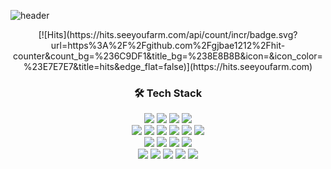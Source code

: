 ![header](https://capsule-render.vercel.app/api?type=waving&color=gradient&gradient=1E90FF,87CEFA&height=300&section=header&text=HEE%JI)

<!--내용 부분-->
<p align="center">
  [![Hits](https://hits.seeyoufarm.com/api/count/incr/badge.svg?url=https%3A%2F%2Fgithub.com%2Fgjbae1212%2Fhit-counter&count_bg=%236C9DF1&title_bg=%238E8B8B&icon=&icon_color=%23E7E7E7&title=hits&edge_flat=false)](https://hits.seeyoufarm.com)
</p>

<h3 align="center">🛠️ Tech Stack </h3>
<div align="center">
	<img src="https://img.shields.io/badge/python-%233776AB.svg?&style=for-the-badge&logo=python&logoColor=white" />
	<img src="https://img.shields.io/badge/fastapi-%23009688.svg?&style=for-the-badge&logo=fastapi&logoColor=white" />
	<img src="https://img.shields.io/badge/microsoft%20sql%20server-%23CC2927.svg?&style=for-the-badge&logo=microsoft%20sql%20server&logoColor=white" />
	<img src="https://img.shields.io/badge/supabase-%233ECF8E.svg?&style=for-the-badge&logo=supabase&logoColor=white" />
</div>

<div align="center">
	<img src="https://img.shields.io/badge/pandas-%23150458.svg?&style=for-the-badge&logo=pandas&logoColor=white" />
 	<img src="https://img.shields.io/badge/numpy-%23013243.svg?&style=for-the-badge&logo=numpy&logoColor=white" />
  	<img src="https://img.shields.io/badge/opencv-%235C3EE8.svg?&style=for-the-badge&logo=opencv&logoColor=white" />
	<img src="https://img.shields.io/badge/tensorflow-%23FF6F00.svg?&style=for-the-badge&logo=tensorflow&logoColor=white" />
 	<img src="https://img.shields.io/badge/keras-%23D00000.svg?&style=for-the-badge&logo=keras&logoColor=white" />
  	<img src="https://img.shields.io/badge/pytorch-%23EE4C2C.svg?&style=for-the-badge&logo=pytorch&logoColor=white" />
</div>

<div align="center">
	<img src="https://img.shields.io/badge/html5-%23E34F26.svg?&style=for-the-badge&logo=html5&logoColor=white" />
 	<img src="https://img.shields.io/badge/css3-%231572B6.svg?&style=for-the-badge&logo=css3&logoColor=white" />
  	<img src="https://img.shields.io/badge/javascript-%23F7DF1E.svg?&style=for-the-badge&logo=javascript&logoColor=black" />
   	<img src="https://img.shields.io/badge/react-%2361DAFB.svg?&style=for-the-badge&logo=react&logoColor=black" />
</div>

<div align="center">
	<img src="https://img.shields.io/badge/github-%23181717.svg?&style=for-the-badge&logo=github&logoColor=white" />
	<img src="https://img.shields.io/badge/notion-%23000000.svg?&style=for-the-badge&logo=notion&logoColor=white" />
	<img src="https://img.shields.io/badge/discord-%237289DA.svg?&style=for-the-badge&logo=discord&logoColor=white" />
	<img src="https://img.shields.io/badge/slack-%234A154B.svg?&style=for-the-badge&logo=slack&logoColor=white" />
	<img src="https://img.shields.io/badge/vercel-%23000000.svg?&style=for-the-badge&logo=vercel&logoColor=white" />
</div>
